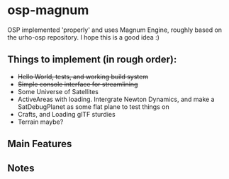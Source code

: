 # osp-magnum

OSP implemented 'properly' and uses Magnum Engine, roughly based on the
urho-osp repository. I hope this is a good idea :)

## Things to implement (in rough order):
* ~~Hello World, tests, and working build system~~
* ~~Simple console interface for streamlining~~
* Some Universe of Satellites
* ActiveAreas with loading. Intergrate Newton Dynamics, and make a
  SatDebugPlanet as some flat plane to test things on
* Crafts, and Loading glTF sturdies
* Terrain maybe?

## Main Features


## Notes

